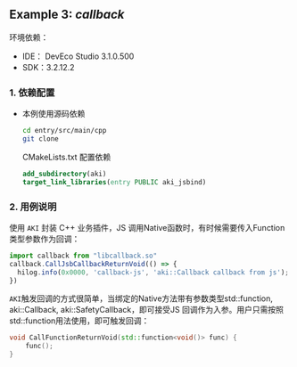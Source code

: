 ## Example 3: *callback*

环境依赖：
* IDE： DevEco Studio 3.1.0.500
* SDK：3.2.12.2

### 1. 依赖配置

- 本例使用源码依赖

    ```bash
    cd entry/src/main/cpp
    git clone
    ```

  CMakeLists.txt 配置依赖
    ```cmake
    add_subdirectory(aki)
    target_link_libraries(entry PUBLIC aki_jsbind)
    ```

### 2. 用例说明

使用 `AKI` 封装 C++ 业务插件，JS 调用Native函数时，有时候需要传入Function类型参数作为回调：

```js
import callback from "libcallback.so"
callback.CallJsbCallbackReturnVoid(() => {
  hilog.info(0x0000, 'callback-js', 'aki::Callback callback from js');
})
```

`AKI`触发回调的方式很简单，当绑定的Native方法带有参数类型std::function, aki::Callback, aki::SafetyCallback，即可接受JS 回调作为入参。用户只需按照std::function用法使用，即可触发回调：
```c++
void CallFunctionReturnVoid(std::function<void()> func) {
    func();
}
```